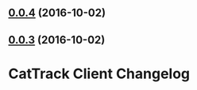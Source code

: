 <a name="0.0.4"></a>
## [0.0.4](https://github.com/dmkent/cattrack/compare/0.0.3...v0.0.4) (2016-10-02)



<a name="0.0.3"></a>
## [0.0.3](https://github.com/dmkent/cattrack/compare/0.0.2...v0.0.3) (2016-10-02)



# CatTrack Client Changelog

